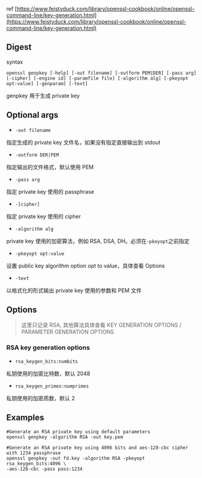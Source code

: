 ref
[https://www.feistyduck.com/library/openssl-cookbook/online/openssl-command-line/key-generation.html](https://www.feistyduck.com/library/openssl-cookbook/online/openssl-command-line/key-generation.html)
## Digest
syntax
```
openssl genpkey [-help] [-out filename] [-outform PEM|DER] [-pass arg]
[-cipher] [-engine id] [-paramfile file] [-algorithm alg] [-pkeyopt
opt:value] [-genparam] [-text]
```
genpkey 用于生成 private key
## Optional args

- `-out filename`

指定生成的 private key 文件名，如果没有指定直接输出到 stdout

- `-outform DER|PEM`

指定输出的文件格式，默认使用 PEM

- `-pass arg`

指定 private key 使用的 passphrase

- `-[cipher]`

指定 private key 使用的 cipher

- `-algorithm alg`

private key 使用的加密算法，例如 RSA, DSA, DH。必须在`-pkeyopt`之前指定

- `-pkeyopt opt:value`

设置 public key algorithm option opt to value，具体查看 Options

- `-text`

以格式化的形式输出 private key 使用的参数和 PEM 文件
## Options
> 这里只记录 RSA, 其他算法具体查看 KEY GENERATION OPTIONS / PARAMETER GENERATION OPTIONS

### RSA key generation options

- `rsa_keygen_bits:numbits`

私钥使用的加密比特数，默认 2048

- `rsa_keygen_primes:numprimes`

私钥使用的加密质数，默认 2
## Examples
```
#Generate an RSA private key using default parameters
openssl genpkey -algorithm RSA -out key.pem

#Generate an RSA private key using 4096 bits and aes-128-cbc cipher with 1234 passphrase
openssl genpkey -out fd.key -algorithm RSA -pkeyopt rsa_keygen_bits:4096 \
-aes-128-cbc -pass pass:1234


```
